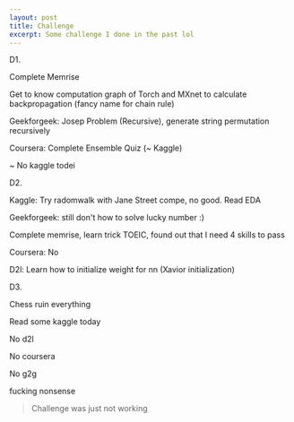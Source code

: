 ```yaml
---
layout: post
title: Challenge
excerpt: Some challenge I done in the past lol
---
```


D1.

Complete Memrise

Get to know computation graph of Torch and MXnet to calculate backpropagation (fancy name for chain rule)

Geekforgeek: Josep Problem (Recursive), generate string permutation recursively

Coursera: Complete Ensemble Quiz (~ Kaggle)

~ No kaggle todei

D2.

Kaggle: Try radomwalk with Jane Street compe, no good. Read EDA

Geekforgeek: still don't how to solve lucky number :)

Complete memrise, learn trick TOEIC, found out that I need 4 skills to pass

Coursera: No

D2l: Learn how to initialize weight for nn (Xavior initialization)

D3.

Chess ruin everything

Read some kaggle today

No d2l

No coursera

No g2g

fucking nonsense

> Challenge was just not working